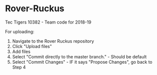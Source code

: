 # Rover-Ruckus
Tec Tigers 10382 - Team code for 2018-19

For uploading:
  1. Navigate to the Rover Ruckus repository
  2. Click "Upload files"
  3. Add files
  4. Select "Commit directly to the master branch."
    - Should be default
  5. Select "Commit Changes"
    - IF it says "Propose Changes", go back to Step 4
